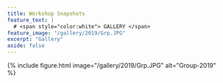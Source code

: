 ```yaml
---
title: Workshop Snapshots 
feature_text: |
  # <span style="color:white"> GALLERY </span>
feature_image: "/gallery/2019/Grp.JPG"
excerpt: "Gallery"
aside: false
---
```



{% include figure.html image="/gallery/2019/Grp.JPG" alt="Group-2019" %}

